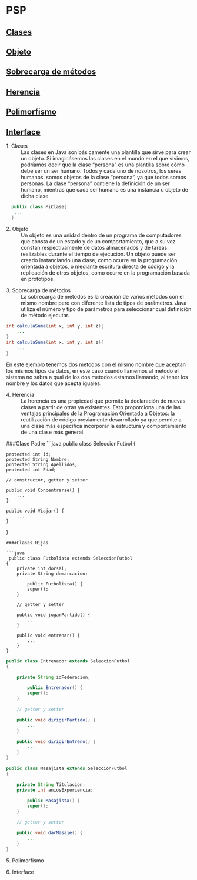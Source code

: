 # PSP

**<a href=#Clases>Clases</a>**  
----
**<a href=#Objeto>Objeto</a>**  
----
**<a href=#Sobrecarga>Sobrecarga de métodos</a>**  
----
**<a href=#Herencia>Herencia</a>**  
----
**<a href=#Polimorfismo>Polimorfismo</a>**  
----
**<a href=#Interface>Interface</a>**  
----

<dl>
  <a name=Clases><dt>1. Clases</dt></a>
  <dd>Las clases en Java son básicamente una plantilla que sirve para crear un objeto. Si imaginásemos las clases en el mundo en el que vivimos, podríamos decir que la clase “persona” es una plantilla sobre cómo debe ser un ser humano. Todos y cada uno de nosotros, los seres humanos, somos objetos de la clase “persona“, ya que todos somos personas. La clase “persona” contiene la definición de un ser humano, mientras que cada ser humano es una instancia u objeto de dicha clase.</dd>
</dl>

```java
  public class MiClase{
   ...
  }
```

<dl>
  <a name=Objeto><dt>2. Objeto</dt></a>
  <dd>Un objeto es una unidad dentro de un programa de computadores que consta de un estado y de un comportamiento, que a su vez constan respectivamente de datos almacenados y de tareas realizables durante el tiempo de ejecución. Un objeto puede ser creado instanciando una clase, como ocurre en la programación orientada a objetos, o mediante escritura directa de código y la replicación de otros objetos, como ocurre en la programación basada en prototipos.</dd>
</dl>



<dl>
  <a name=Sobrecarga><dt>3. Sobrecarga de métodos</dt></a>
  <dd>La sobrecarga de métodos es la creación de varios métodos con el mismo nombre pero con diferente lista de tipos de parámetros. Java utiliza el número y tipo de parámetros para seleccionar cuál definición de método ejecutar. </dd>
</dl>

```java
int calculaSuma(int x, int y, int z){
    ...
}
int calculaSuma(int x, int y, int z){
    ...
}
```
En este ejemplo tenemos dos metodos con el mismo nombre que aceptan los mismos tipos de datos, en este caso cuando llamemos al metodo el sistema no sabra a qual de los dos metodos estamos llamando, al tener los nombre y los datos que acepta iguales.
<dl>
  <a name=Herencia><dt>4. Herencia</dt></a>
  <dd>La herencia es una propiedad que permite la declaración de nuevas clases a partir de otras ya existentes. Esto proporciona una de las ventajas principales de la Programación Orientada a Objetos: la reutilización de código previamente desarrollado ya que permite a una clase más específica incorporar la estructura y comportamiento de una clase más general.</dd>
</dl>
###Clase Padre
```java
public class SeleccionFutbol
{

	protected int id;
	protected String Nombre;
	protected String Apellidos;
	protected int Edad;

	// constructor, getter y setter

	public void Concentrarse() {
		...
	}

	public void Viajar() {
		...
	}
}
```
####Clases Hijas

```java
 public class Futbolista extends SeleccionFutbol
{
	private int dorsal;
	private String demarcacion;

        public Futbolista() {
		super();
	}

	// getter y setter

	public void jugarPartido() {
		...
	}

	public void entrenar() {
		...
	}
}
```
```java
public class Entrenador extends SeleccionFutbol
{

	private String idFederacion;

        public Entrenador() {
		super();
	}

	// getter y setter

	public void dirigirPartido() {
		...	
	}

	public void dirigirEntreno() {
		...
	}
}
```
```java
public class Masajista extends SeleccionFutbol
{

	private String Titulacion;
	private int aniosExperiencia;

        public Masajista() {
		super();
	}

	// getter y setter

	public void darMasaje() {
		...
	}
}
```
<dl>
  <a name=Polimorfismo><dt>5. Polimorfismo</dt></a>
  <dd></dd>
</dl>



<dl>
  <a name=Interface><dt>6. Interface</dt></a>
  <dd></dd>
</dl>  
